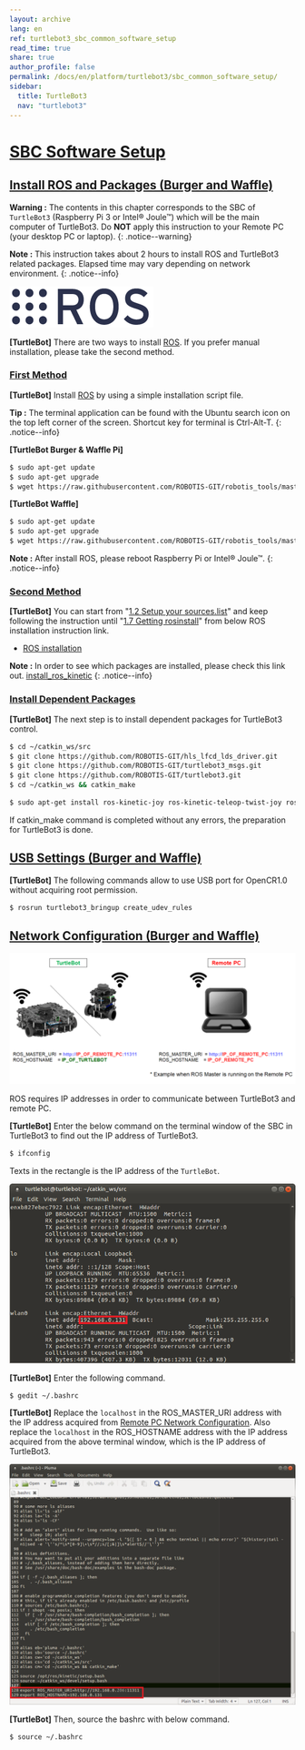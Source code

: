 ```yaml
---
layout: archive
lang: en
ref: turtlebot3_sbc_common_software_setup
read_time: true
share: true
author_profile: false
permalink: /docs/en/platform/turtlebot3/sbc_common_software_setup/
sidebar:
  title: TurtleBot3
  nav: "turtlebot3"
---
```


<div style="counter-reset: h1 5"></div>
<div style="counter-reset: h2 3"></div>

# [SBC Software Setup](#sbc-software-setup)

## [Install ROS and Packages (Burger and Waffle)](#install-ros-and-packages-burger-and-waffle)

**Warning :** The contents in this chapter corresponds to the SBC of `TurtleBot3` (Raspberry Pi 3 or Intel® Joule™) which will be the main computer of TurtleBot3. Do **NOT** apply this instruction to your Remote PC (your desktop PC or laptop).
{: .notice--warning}

**Note :** This instruction takes about 2 hours to install ROS and TurtleBot3 related packages. Elapsed time may vary depending on network environment.
{: .notice--info}

![](/assets/images/platform/turtlebot3/logo_ros.png)

**[TurtleBot]** There are two ways to install [ROS][ros]. If you prefer manual installation, please take the second method.

### [First Method](#first-method)

**[TurtleBot]** Install [ROS][ros] by using a simple installation script file.

**Tip :** The terminal application can be found with the Ubuntu search icon on the top left corner of the screen. Shortcut key for terminal is Ctrl-Alt-T.
{: .notice--info}

**[TurtleBot Burger & Waffle Pi]**

``` bash
$ sudo apt-get update
$ sudo apt-get upgrade
$ wget https://raw.githubusercontent.com/ROBOTIS-GIT/robotis_tools/master/install_ros_kinetic_rp3.sh && chmod 755 ./install_ros_kinetic_rp3.sh && bash ./install_ros_kinetic_rp3.sh
```

**[TurtleBot Waffle]**

``` bash
$ sudo apt-get update
$ sudo apt-get upgrade
$ wget https://raw.githubusercontent.com/ROBOTIS-GIT/robotis_tools/master/install_ros_kinetic.sh && chmod 755 ./install_ros_kinetic.sh && bash ./install_ros_kinetic.sh
```

**Note :** After install ROS, please reboot Raspberry Pi or Intel® Joule™.
{: .notice--info}

### [Second Method](#second-method)

**[TurtleBot]** You can start from "[1.2 Setup your sources.list][12-setup-your-sourceslist]" and keep following the instruction until "[1.7 Getting rosinstall][17-getting-rosinstall]" from below ROS installation instruction link.

- [ROS installation](http://wiki.ros.org/kinetic/Installation/Ubuntu)

**Note :** In order to see which packages are installed, please check this link out. [install_ros_kinetic](https://raw.githubusercontent.com/ROBOTIS-GIT/robotis_tools/master/install_ros_kinetic.sh)
{: .notice--info}

### [Install Dependent Packages](#install-dependent-packages)

**[TurtleBot]** The next step is to install dependent packages for TurtleBot3 control.

``` bash
$ cd ~/catkin_ws/src
$ git clone https://github.com/ROBOTIS-GIT/hls_lfcd_lds_driver.git
$ git clone https://github.com/ROBOTIS-GIT/turtlebot3_msgs.git
$ git clone https://github.com/ROBOTIS-GIT/turtlebot3.git
$ cd ~/catkin_ws && catkin_make
```

``` bash
$ sudo apt-get install ros-kinetic-joy ros-kinetic-teleop-twist-joy ros-kinetic-teleop-twist-keyboard ros-kinetic-laser-proc ros-kinetic-rgbd-launch ros-kinetic-depthimage-to-laserscan ros-kinetic-rosserial-arduino ros-kinetic-rosserial-python ros-kinetic-rosserial-server ros-kinetic-rosserial-client ros-kinetic-rosserial-msgs ros-kinetic-amcl ros-kinetic-map-server ros-kinetic-move-base ros-kinetic-urdf ros-kinetic-xacro ros-kinetic-compressed-image-transport ros-kinetic-rqt-image-view ros-kinetic-gmapping ros-kinetic-navigation ros-kinetic-interactive-markers
```

If catkin_make command is completed without any errors, the preparation for TurtleBot3 is done.

## [USB Settings (Burger and Waffle)](#usb-settings-burger-and-waffle)

**[TurtleBot]** The following commands allow to use USB port for OpenCR1.0 without acquiring root permission.

``` bash
$ rosrun turtlebot3_bringup create_udev_rules
```

## [Network Configuration (Burger and Waffle)](#network-configuration-burger-and-waffle)

![](/assets/images/platform/turtlebot3/software/network_configuration.png)

ROS requires IP addresses in order to communicate between TurtleBot3 and remote PC.

**[TurtleBot]** Enter the below command on the terminal window of the SBC in TurtleBot3 to find out the IP address of TurtleBot3.

``` bash
$ ifconfig
```

Texts in the rectangle is the IP address of the `TurtleBot`.

![](/assets/images/platform/turtlebot3/software/network_configuration4.png)

**[TurtleBot]** Enter the following command.

``` bash
$ gedit ~/.bashrc
```

**[TurtleBot]** Replace the `localhost` in the ROS_MASTER_URI address with the IP address acquired from [Remote PC Network Configuration][remote-pc-network-configuration]. Also replace the `localhost` in the ROS_HOSTNAME address with the IP address acquired from the above terminal window, which is the IP address of TurtleBot3.

![](/assets/images/platform/turtlebot3/software/network_configuration5.png)

**[TurtleBot]** Then, source the bashrc with below command.

``` bash
$ source ~/.bashrc
```

[12-setup-your-sourceslist]: http://wiki.ros.org/kinetic/Installation/Ubuntu#Installation.2BAC8-Ubuntu.2BAC8-Sources.Setup_your_sources.list
[17-getting-rosinstall]: http://wiki.ros.org/kinetic/Installation/Ubuntu#Getting_rosinstall
[remote-pc-network-configuration]: http://turtlebot3.robotis.com/en/latest/pc_software.html#network-configuration
[ros]: http://wiki.ros.org

